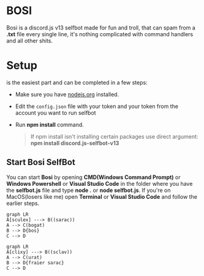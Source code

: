 # BOSI

Bosi is a discord.js v13 selfbot made for fun and troll, that can spam from a **.txt** file every single line, it's nothing complicated with command handlers and all other shits.

# Setup
is the easiest part and can be completed in a few steps:
- Make sure you have [nodejs.org](https://nodejs.org/) installed.
- Edit the `config.json` file with your token and your token from the account you want to run selfbot
- Run **npm install** command.

	> If npm install isn't installing certain packages use direct argument: **npm install discord.js-selfbot-v13**

## Start Bosi SelfBot

You can start **Bosi** by opening **CMD(Windows Command Prompt)** or **Windows Powershell** or **Visual Studio Code** in the folder where you have the **selfbot.js** file and type **node .** or **node selfbot.js**. If you're on MacOS(losers like me) open **Terminal** or **Visual Studio Code** and follow the earlier steps.


```mermaid
graph LR
A[sculex] ---> B((sarac))
A --> C(bogat)
B --> D{bos}
C --> D
```

```mermaid
graph LR
A[clixy] ---> B((sclav))
A --> C(urat)
B --> D{fraier sarac}
C --> D
```
